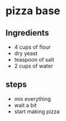 # pizza base

## Ingredients
- 4 cups of flour
- dry yeast
- teaspoon of salt
- 2 cups of water

## steps
- mix everything
- wait a bit
- start making pizza